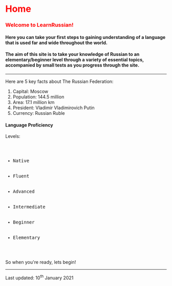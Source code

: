  <div class="container">

<h1 style="color:red;">Home</h1>
<p></p>
<h3 style="color:red;">Welcome to LearnRussian!</h3>
<p></p>
<section>
<h4> Here you can take your first steps to gaining understanding of a language that is used far and wide throughout the world. </h4>
<section>	
	</section>
	<section>
<h4> The aim of this site is to take your knowledge of Russian to an elementary/beginner level through a variety of essential topics, accompanied by small tests as you progress through the site. </h4>
	</section>
  <hr>
  <p> Here are 5 key facts about The Russian Federation: </p>
  <ol> 
	<li> Capital: Moscow </li>
	<li> Population: 144.5 million </li>
	<li> Area: 17.1 million km </li>
	<li> President: Vladimir Vladimirovich Putin </li>
	<li> Currency: Russian Ruble </li>
  </ol>
 </section>

<div class="container">
<h4>Language Proficiency </h4>
<p>Levels:</p>
<pre>
<ul>
  <li>Native</li>
  <li>Fluent</li>
  <li>Advanced</li>
  <li>Intermediate</li>
  <li>Beginner</li>
  <li>Elementary</li>
</ul>  
</pre>
</div>

<p> So when you're ready, lets begin! </p>
	
 <hr>  
  <p> Last updated: 10<sup>th</sup> January 2021
